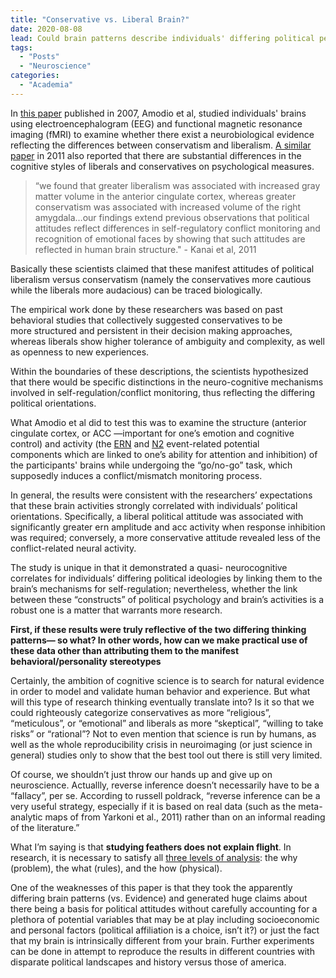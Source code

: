 ```yaml
---
title: "Conservative vs. Liberal Brain?"
date: 2020-08-08
lead: Could brain patterns describe individuals' differing political perspectives?
tags:
  - "Posts"
  - "Neuroscience"
categories:
  - "Academia"
---
```


In [this paper] published in 2007, Amodio et al, studied individuals' brains using electroencephalogram (EEG) and functional magnetic resonance imaging (fMRI) to examine whether there exist a neurobiological evidence reflecting the differences between conservatism and liberalism. [A similar paper] in 2011 also reported that there are substantial differences in the cognitive styles of liberals and conservatives on psychological measures.

> “we found that greater liberalism was associated with increased gray matter volume in the anterior cingulate cortex, whereas greater conservatism was associated with increased volume of the right amygdala…our findings extend previous observations that political attitudes reflect differences in self-regulatory conflict monitoring and recognition of emotional faces by showing that such attitudes are reflected in human brain structure." - Kanai et al, 2011

Basically these scientists claimed that these manifest attitudes of political liberalism versus conservatism (namely the conservatives more cautious while the liberals more audacious) can be traced biologically.

The empirical work done by these researchers was based on past behavioral studies that collectively suggested conservatives to be more structured and persistent in their decision making approaches, whereas liberals show higher tolerance of ambiguity and complexity, as well as openness to new experiences. 

Within the boundaries of these descriptions, the scientists hypothesized that there would be specific distinctions in the neuro-cognitive mechanisms involved in self-regulation/conflict monitoring, thus reflecting the differing political orientations.

What Amodio et al did to test this was to examine the structure (anterior cingulate cortex, or ACC —important for one’s emotion and cognitive control) and activity (the [ERN] and [N2] event-related potential components which are linked to one’s ability for attention and inhibition) of the participants' brains while undergoing the “go/no-go” task, which supposedly induces a conflict/mismatch monitoring process.

In general, the results were consistent with the researchers’ expectations that these brain activities strongly correlated with individuals’ political orientations. Specifically, a liberal political attitude was associated with significantly greater ern amplitude and acc activity when response inhibition was required; conversely, a more conservative attitude revealed less of the conflict-related neural activity.

The study is unique in that it demonstrated a quasi- neurocognitive correlates for individuals’ differing political ideologies by linking them to the brain’s mechanisms for self-regulation; nevertheless, whether the link between these “constructs” of political psychology and brain’s activities is a robust one is a matter that warrants more research.

**First, if these results were truly reflective of the two differing thinking patterns— so what? In other words, how can we make practical use of these data other than attributing them to the manifest behavioral/personality stereotypes**

Certainly, the ambition of cognitive science is to search for natural evidence in order to model and validate human behavior and experience. But what will this type of research thinking eventually translate into? Is it so that we could righteously categorize conservatives as more “religious”, “meticulous”, or “emotional” and liberals as more “skeptical”, “willing to take risks” or “rational”? Not to even mention that science is run by humans, as well as the whole reproducibility crisis in neuroimaging (or just science in general) studies only to show that the best tool out there is still very limited.

Of course, we shouldn’t just throw our hands up and give up on neuroscience. Actuallly, reverse inference doesn’t necessarily have to be a “fallacy”, per se. According to russell poldrack, “reverse inference can be a very useful strategy, especially if it is based on real data (such as the meta-analytic maps of from Yarkoni et al., 2011) rather than on an informal reading of the literature.”

What I’m saying is that **studying feathers does not explain flight**. In research, it is necessary to satisfy all [three levels of analysis]: the why (problem), the what (rules), and the how (physical).

One of the weaknesses of this paper is that they took the apparently differing brain patterns (vs. Evidence) and generated huge claims about there being a basis for political attitudes without carefully accounting for a plethora of potential variables that may be at play including socioeconomic and personal factors (political affiliation is a choice, isn’t it?) or just the fact that my brain is intrinsically different from your brain. Further experiments can be done in attempt to reproduce the results in different countries with disparate political landscapes and history versus those of america.

[this paper]: https://www.nature.com/articles/nn1979
[A similar paper]: https://www.sciencedirect.com/science/article/pii/S0960982211002892
[ERN]: https://en.wikipedia.org/wiki/Error-related_negativity
[N2]: https://en.wikipedia.org/wiki/N200_(neuroscience)
[three levels of analysis]: https://en.wikipedia.org/wiki/David_Marr_(neuroscientist)



